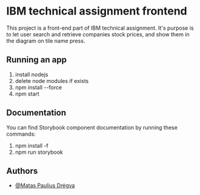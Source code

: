 # IBM technical assignment frontend

This project is a front-end part of IBM technical assignment. 
It's purpose is to let user search and retrieve companies stock prices, and
show them in the diagram on tile name press.

## Running an app

1. install nodejs
2. delete node modules if exists
3. npm install --force
4. npm start

## Documentation

You can find Storybook component documentation by running these commands: 

1. npm install -f
2. npm run storybook

## Authors
- [@Matas Paulius Drėgva](https://github.com/Jok3r182)
